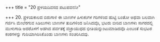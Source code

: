 +++
title = "20 ಪ್ರಳಯದಿವಸದ ಪಟುಪವನನೀ"

+++
20. ಪ್ರಳಯಕಾಲದ ಬಿರುಗಾಳಿ ಈ ಬಾಣಗಳ ಹಿಳುಕುಗಳ ಗರಿಗಳಿಂದ ಹುಟ್ಟಿ ಬಂತೋ ಅಥವಾ ಬಲವಾಗಿ ಗರ್ಜಿಸಿ ಮೇಲೆರಗುವ ಸಿಡಿಲುಗಳು ಬಾಣಗಳ ತುದಿಗಳಿಂದ ಜನಿಸಿದವೊ, ಭಟರು ಬೀರಿದ ಬಾಣಗಳು ಸಾಗರದಲ್ಲಿ ಮುಳುಗಾಡಿ ಅದರೊಳಗೆ ಅಡಗಿದ ಪರ್ವತಕ್ಕೆ ವಜ್ರಾಯುಧದ ಭೀತಿಯನ್ನುಂಟುಮಾಡಿದವೊ ಎಂಬಂತೆ ಸುಭಟರ ಕಂಠಗಳನ್ನು ಗುರಿಯಾಗಿರಿಸಿಕೊಂಡು ಬಾಣಗಳು ಸಂಚರಿಸಿದವು.